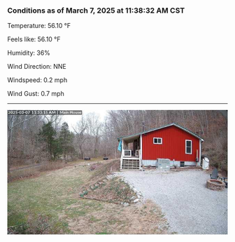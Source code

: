 ### Conditions as of March 7, 2025 at 11:38:32 AM CST 

Temperature: 56.10 &deg;F

Feels like: 56.10 &deg;F

Humidity: 36%

Wind Direction: NNE

Windspeed: 0.2 mph

Wind Gust: 0.7 mph

---

<img src="./images/latest.jpeg"/>

